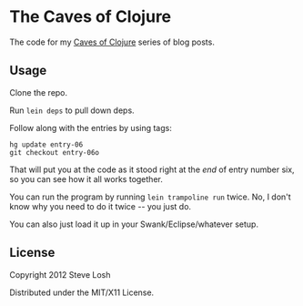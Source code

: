 # The Caves of Clojure

The code for my [Caves of Clojure][caves] series of blog posts.

[caves]: http://stevelosh.com/blog/

## Usage

Clone the repo.

Run `lein deps` to pull down deps.

Follow along with the entries by using tags:

    hg update entry-06
    git checkout entry-06o

That will put you at the code as it stood right at the *end* of entry number
six, so you can see how it all works together.

You can run the program by running `lein trampoline run` twice.  No, I don't
know why you need to do it twice -- you just do.

You can also just load it up in your Swank/Eclipse/whatever setup.

## License

Copyright 2012 Steve Losh

Distributed under the MIT/X11 License.

